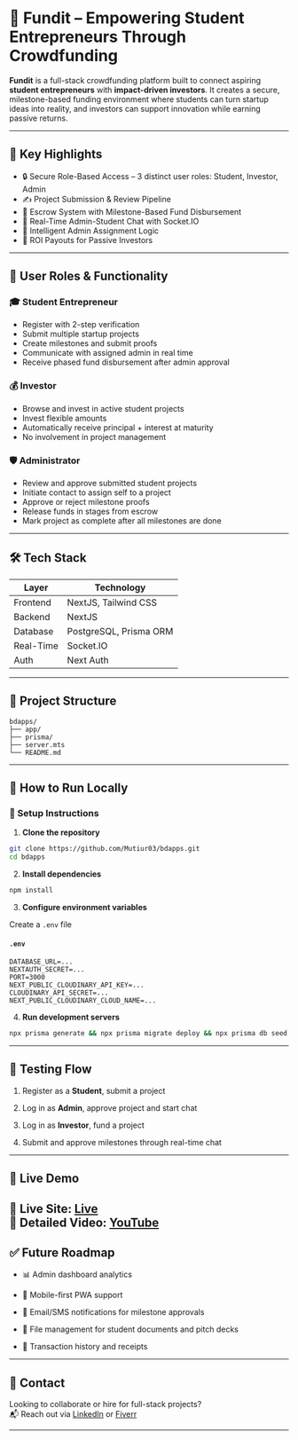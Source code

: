 
# 🚀 Fundit – Empowering Student Entrepreneurs Through Crowdfunding

**Fundit** is a full-stack crowdfunding platform built to connect aspiring **student entrepreneurs** with **impact-driven investors**. It creates a secure, milestone-based funding environment where students can turn startup ideas into reality, and investors can support innovation while earning passive returns.

---

## 🌟 Key Highlights

- 🔒 Secure Role-Based Access – 3 distinct user roles: Student, Investor, Admin
- ✍️ Project Submission & Review Pipeline
- 💼 Escrow System with Milestone-Based Fund Disbursement
- 💬 Real-Time Admin-Student Chat with Socket.IO
- 🧠 Intelligent Admin Assignment Logic
- 💸 ROI Payouts for Passive Investors

---


## 🧩 User Roles & Functionality

### 🎓 Student Entrepreneur
- Register with 2-step verification
- Submit multiple startup projects
- Create milestones and submit proofs
- Communicate with assigned admin in real time
- Receive phased fund disbursement after admin approval

### 💰 Investor
- Browse and invest in active student projects
- Invest flexible amounts
- Automatically receive principal + interest at maturity
- No involvement in project management

### 🛡️ Administrator
- Review and approve submitted student projects
- Initiate contact to assign self to a project
- Approve or reject milestone proofs
- Release funds in stages from escrow
- Mark project as complete after all milestones are done

---

## 🛠 Tech Stack

| Layer      | Technology                               |
|------------|-------------------------------------------|
| Frontend   | NextJS, Tailwind CSS                      |
| Backend    | NextJS                                    |
| Database   | PostgreSQL, Prisma ORM                   |
| Real-Time  | Socket.IO                                |
| Auth       | Next Auth                                |

---

## 📂 Project Structure
```
bdapps/  
├── app/
├── prisma/ 
├── server.mts
└── README.md
```

---

## 🚦 How to Run Locally


### 🔧 Setup Instructions

1. **Clone the repository**
```bash
git clone https://github.com/Mutiur03/bdapps.git
cd bdapps
````

2. **Install dependencies**
    

```bash
npm install
```

3. **Configure environment variables**
    

Create a `.env` file 

#### `.env`

```env
DATABASE_URL=...
NEXTAUTH_SECRET=...
PORT=3000
NEXT_PUBLIC_CLOUDINARY_API_KEY=...
CLOUDINARY_API_SECRET=...
NEXT_PUBLIC_CLOUDINARY_CLOUD_NAME=...
```

4. **Run development servers**
    

```bash
npx prisma generate && npx prisma migrate deploy && npx prisma db seed
```

---

## 🧪 Testing Flow

1. Register as a **Student**, submit a project
    
2. Log in as **Admin**, approve project and start chat
    
3. Log in as **Investor**, fund a project
    
4. Submit and approve milestones through real-time chat
    

---

## 🚀 Live Demo 

🔗 **Live Site:** [Live](https://fundit.mutiurrahman.com/)  
🎥 **Detailed Video:** [YouTube](https://www.youtube.com/watch?v=AvoooD7cLzQ)
---

## ✅ Future Roadmap

- 📊 Admin dashboard analytics
    
- 📱 Mobile-first PWA support
    
- 📩 Email/SMS notifications for milestone approvals
    
- 📂 File management for student documents and pitch decks
    
- 🧾 Transaction history and receipts
    


---

## 🤝 Contact

Looking to collaborate or hire for full-stack projects?  
📬 Reach out via [LinkedIn](https://linkedin.com/in/yourprofile) or [Fiverr](https://www.fiverr.com/mutiur_rahman03)

---

